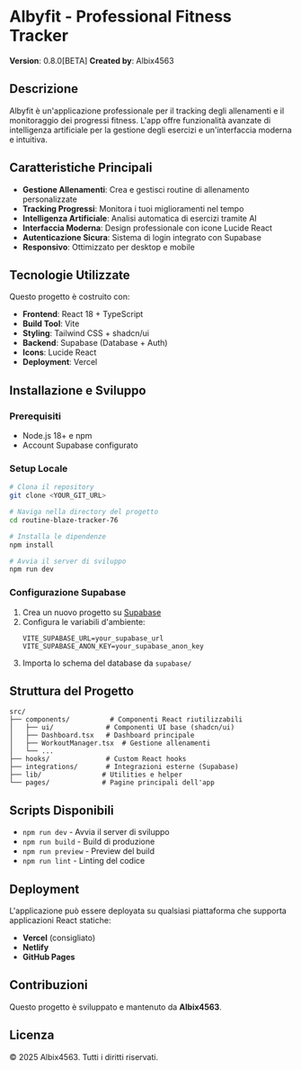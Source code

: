 # Albyfit - Professional Fitness Tracker

**Version**: 0.8.0[BETA]
**Created by**: Albix4563

## Descrizione

Albyfit è un'applicazione professionale per il tracking degli allenamenti e il monitoraggio dei progressi fitness. L'app offre funzionalità avanzate di intelligenza artificiale per la gestione degli esercizi e un'interfaccia moderna e intuitiva.

## Caratteristiche Principali

- **Gestione Allenamenti**: Crea e gestisci routine di allenamento personalizzate
- **Tracking Progressi**: Monitora i tuoi miglioramenti nel tempo
- **Intelligenza Artificiale**: Analisi automatica di esercizi tramite AI
- **Interfaccia Moderna**: Design professionale con icone Lucide React
- **Autenticazione Sicura**: Sistema di login integrato con Supabase
- **Responsivo**: Ottimizzato per desktop e mobile

## Tecnologie Utilizzate

Questo progetto è costruito con:

- **Frontend**: React 18 + TypeScript
- **Build Tool**: Vite
- **Styling**: Tailwind CSS + shadcn/ui
- **Backend**: Supabase (Database + Auth)
- **Icons**: Lucide React
- **Deployment**: Vercel

## Installazione e Sviluppo

### Prerequisiti
- Node.js 18+ e npm
- Account Supabase configurato

### Setup Locale

```sh
# Clona il repository
git clone <YOUR_GIT_URL>

# Naviga nella directory del progetto
cd routine-blaze-tracker-76

# Installa le dipendenze
npm install

# Avvia il server di sviluppo
npm run dev
```

### Configurazione Supabase

1. Crea un nuovo progetto su [Supabase](https://supabase.com)
2. Configura le variabili d'ambiente:
   ```env
   VITE_SUPABASE_URL=your_supabase_url
   VITE_SUPABASE_ANON_KEY=your_supabase_anon_key
   ```
3. Importa lo schema del database da `supabase/`

## Struttura del Progetto

```
src/
├── components/          # Componenti React riutilizzabili
│   ├── ui/             # Componenti UI base (shadcn/ui)
│   ├── Dashboard.tsx   # Dashboard principale
│   ├── WorkoutManager.tsx  # Gestione allenamenti
│   └── ...
├── hooks/              # Custom React hooks
├── integrations/       # Integrazioni esterne (Supabase)
├── lib/               # Utilities e helper
└── pages/             # Pagine principali dell'app
```

## Scripts Disponibili

- `npm run dev` - Avvia il server di sviluppo
- `npm run build` - Build di produzione
- `npm run preview` - Preview del build
- `npm run lint` - Linting del codice

## Deployment

L'applicazione può essere deployata su qualsiasi piattaforma che supporta applicazioni React statiche:

- **Vercel** (consigliato)
- **Netlify**
- **GitHub Pages**

## Contribuzioni

Questo progetto è sviluppato e mantenuto da **Albix4563**.

## Licenza

© 2025 Albix4563. Tutti i diritti riservati.
